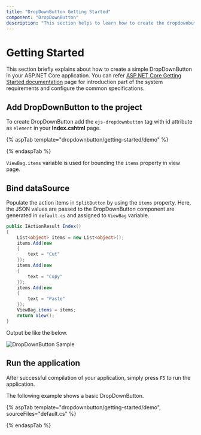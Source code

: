 ```yaml
---
title: "DropDownButton Getting Started"
component: "DropDownButton"
description: "This section helps to learn how to create the dropdownbutton in ASP.NET Core application with its basic features in step-by-step procedure."
---
```


# Getting Started

This section briefly explains about how to create a simple DropDownButton in your ASP.NET Core application. You can refer [ASP.NET Core Getting Started documentation](../getting-started) page for introduction part of the system requirements and configure the common specifications.

## Add DropDownButton to the project

To create DropDownButton add the `ejs-dropdownbutton` tag with id attribute as `element` in your **Index.cshtml** page.

{% aspTab template="dropdownbutton/getting-started/demo" %}

{% endaspTab %}

`ViewBag.items` variable is used for bounding the `items` property in view page.

## Bind dataSource

Populate the action items in `SplitButton` by using the `items` property. Here, the JSON values are passed to the
DropDownButton component are generated in `default.cs` and assigned to `ViewBag` variable.

```cs
public IActionResult Index()
{
    List<object> items = new List<object>();
    items.Add(new
    {
        text = "Cut"
    });
    items.Add(new
    {
        text = "Copy"
    });
    items.Add(new
    {
        text = "Paste"
    });
    ViewBag.items = items;
    return View();
}

```

Output be like the below.

![DropDownButton Sample](./images/drop-down-button.PNG)

## Run the application

 After successful compilation of your application, simply press `F5` to run the application.

 The following example shows a basic DropDownButton.

{% aspTab template="dropdownbutton/getting-started/demo", sourceFiles="default.cs" %}

{% endaspTab %}

